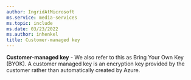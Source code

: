 ```yaml
---
author: IngridAtMicrosoft
ms.service: media-services
ms.topic: include
ms.date: 03/23/2022
ms.author: inhenkel
title: Customer-managed key
---
```


**Customer-managed key** - We also refer to this as Bring Your Own Key (BYOK). A customer managed key is an encryption key provided by the customer rather than automatically created by Azure.
